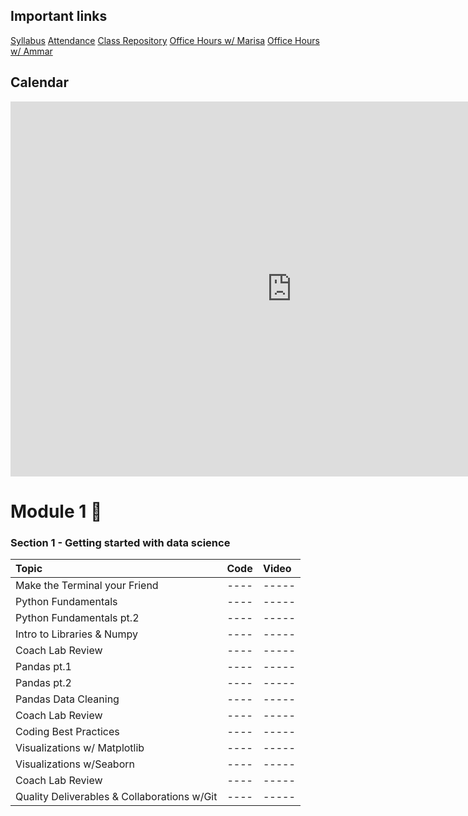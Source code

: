 ## Important links 

[Syllabus](https://drive.google.com/file/d/1GV1nO8scPDJ6YRjHhkZdivPyLsZ90CQx/view?usp=sharing)
[Attendance](https://docs.google.com/spreadsheets/d/1Gh6lVjdON4BlypWi0kg5J8wmOp5wA8lYEY9NNno8NNE/edit#gid=0)
[Class Repository](https://github.com/learn-co-students/DC-DS-071519)
[Office Hours w/ Marisa](https://calendar.google.com/calendar/selfsched?sstoken=UU5wV2d1aW1QMFVofGRlZmF1bHR8ODY0MjExZDE2YjRjNTMzMWNhNDZlODExM2NkOWI0MDg)
[Office Hours w/ Ammar](https://calendar.google.com/calendar/selfsched?sstoken=UUpTVFpneHQ3eFZ2fGRlZmF1bHR8ODM2Y2UzYWUyMmNhOTZkNGQzNDMyN2EyMzZmMGRjZmM)


## Calendar

<iframe src="https://calendar.google.com/calendar/b/1/embed?height=600&amp;wkst=1&amp;bgcolor=%23ffffff&amp;ctz=America%2FNew_York&amp;src=ZmxhdGlyb25zY2hvb2wuY29tX3NtZWE2aWE4bWluN252YWRjY2o5aWwzY2hvQGdyb3VwLmNhbGVuZGFyLmdvb2dsZS5jb20&amp;color=%234285F4&amp;mode=WEEK&amp;showNav=1&amp;showPrint=0&amp;showCalendars=0&amp;showTitle=0&amp;title" style="border-width:0" width="900" height="600" frameborder="0" scrolling="no"></iframe>

# Module 1 🌱

### Section 1 - Getting started with data science
| Topic                                  | Code                | Video                |
|:---|:---|:---|
|Make the Terminal your Friend| ----                | -----                |
|Python Fundamentals| ----                | -----                |
|Python Fundamentals pt.2| ----                | -----                |
|Intro to Libraries & Numpy | ----                | -----                |
|Coach Lab Review | ----                | -----                |
|Pandas pt.1 | ----                | -----                |
|Pandas pt.2 | ----                | -----                |
|Pandas Data Cleaning | ----                | -----                |
|Coach Lab Review | ----                | -----                |
|Coding Best Practices | ----                | -----                |
|Visualizations w/ Matplotlib | ----                | -----                |
|Visualizations w/Seaborn | ----                | -----                |
|Coach Lab Review | ----                | -----                |
|Quality Deliverables & Collaborations w/Git | ----                | -----                |
